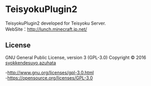 TeisyokuPlugin2
======================
TeisyokuPlugin2 developed for Teisyoku Server.  
WebSite：http://lunch.minecraft.jp.net/   
  
  
License
----------
GNU General Public License, version 3 (GPL-3.0)
Copyright &copy; 2016 [syokkendesuyo](https://twitter.com/syokkendesuyo),[azuhata](https://twitter.com/azuhibiki)

-http://www.gnu.org/licenses/gpl-3.0.html  
-https://opensource.org/licenses/GPL-3.0  
